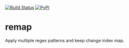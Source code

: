 [![Build Status](https://travis-ci.org/aleksas/re-map.svg?branch=master)](https://travis-ci.org/aleksas/re-map)
[![PyPI](https://img.shields.io/pypi/v/re-map?color=%235C3)](https://pypi.org/project/re-map/)

# remap
Apply multiple regex patterns and keep change index map.
